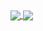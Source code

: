 <a href="https://github.com/scad-js/scad-js">
  <img align="center" src="https://github-readme-stats.vercel.app/api/pin/?username=scad-js&repo=scad-js&theme=vue" />
</a>
<a href="https://github.com/20lives/flatboard">
  <img align="center" src="https://github-readme-stats.vercel.app/api/pin/?username=20lives&repo=kelenken-keyboard&theme=vue" />
</a>
